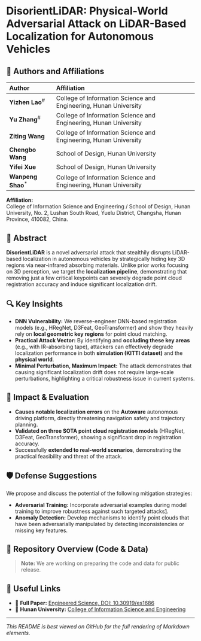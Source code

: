 # DisorientLiDAR: Physical-World Adversarial Attack on LiDAR-Based Localization for Autonomous Vehicles

## 👥 Authors and Affiliations

| Author | Affiliation |
| :--- | :--- |
| **Yizhen Lao**<sup>#</sup> | College of Information Science and Engineering, Hunan University |
| **Yu Zhang**<sup>#</sup> | College of Information Science and Engineering, Hunan University |
| **Ziting Wang** | College of Information Science and Engineering, Hunan University |
| **Chengbo Wang** | School of Design, Hunan University |
| **Yifei Xue** | School of Design, Hunan University |
| **Wanpeng Shao**<sup>*</sup> | College of Information Science and Engineering, Hunan University |


**Affiliation:**  
College of Information Science and Engineering / School of Design, Hunan University, No. 2, Lushan South Road, Yuelu District, Changsha, Hunan Province, 410082, China.

## 🎯 Abstract

**DisorientLiDAR** is a novel adversarial attack that stealthily disrupts LiDAR-based localization in autonomous vehicles by strategically hiding key 3D regions via near-infrared absorbing materials. Unlike prior works focusing on 3D perception, we target the **localization pipeline**, demonstrating that removing just a few critical keypoints can severely degrade point cloud registration accuracy and induce significant localization drift.

## 🔍 Key Insights

*   **DNN Vulnerability:** We reverse-engineer DNN-based registration models (e.g., HRegNet, D3Feat, GeoTransformer) and show they heavily rely on **local geometric key regions** for point cloud matching.
*   **Practical Attack Vector:** By identifying and **occluding these key areas** (e.g., with IR-absorbing tape), attackers can effectively degrade localization performance in both **simulation (KITTI dataset)** and the **physical world**.
*   **Minimal Perturbation, Maximum Impact:** The attack demonstrates that causing significant localization drift does not require large-scale perturbations, highlighting a critical robustness issue in current systems.

## 🚗 Impact & Evaluation

*   **Causes notable localization errors** on the **Autoware** autonomous driving platform, directly threatening navigation safety and trajectory planning.
*   **Validated on three SOTA point cloud registration models** (HRegNet, D3Feat, GeoTransformer), showing a significant drop in registration accuracy.
*   Successfully **extended to real-world scenarios**, demonstrating the practical feasibility and threat of the attack.

## 🛡️ Defense Suggestions

We propose and discuss the potential of the following mitigation strategies:
*   **Adversarial Training:** Incorporate adversarial examples during model training to improve robustness against such targeted attacks[1](@ref).
*   **Anomaly Detection:** Develop mechanisms to identify point clouds that have been adversarially manipulated by detecting inconsistencies or missing key features.

## 📂 Repository Overview (Code & Data)


> **Note:** We are working on preparing the code and data for public release.

## 🔗 Useful Links

*   📄 **Full Paper:** [Engineered Science, DOI: 10.30919/es1686](http://dx.doi.org/10.30919/es1686)
*   🏢 **Hunan University:** [College of Information Science and Engineering](http://cise.hnu.edu.cn/)

---

*This README is best viewed on GitHub for the full rendering of Markdown elements.*
